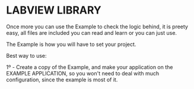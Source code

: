 # LABVIEW LIBRARY


Once more you can use the Example to check the logic behind, it is preety easy, all files are included you can read and learn or you can just use.

The Example is how you will have to set your project. 

Best way to use:

1º - Create a copy of the Example, and make your application on the EXAMPLE APPLICATION, so you won't need to deal with much configuration, since the example is most of it.